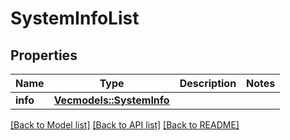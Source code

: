 # SystemInfoList

## Properties

Name | Type | Description | Notes
------------ | ------------- | ------------- | -------------
**info** | [**Vec<models::SystemInfo>**](SystemInfo.md) |  | 

[[Back to Model list]](../README.md#documentation-for-models) [[Back to API list]](../README.md#documentation-for-api-endpoints) [[Back to README]](../README.md)


